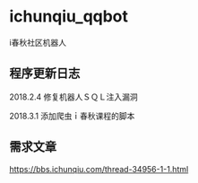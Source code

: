 # ichunqiu_qqbot

i春秋社区机器人

## 程序更新日志

2018.2.4 修复机器人ＳＱＬ注入漏洞

2018.3.1 添加爬虫ｉ春秋课程的脚本

## 需求文章
https://bbs.ichunqiu.com/thread-34956-1-1.html
